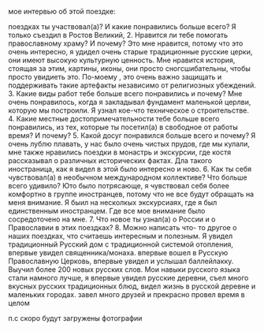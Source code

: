 мое интервью об этой поездке:

поездках ты участвовал(а)? И какие понравились больше всего?
Я только съездил в Ростов Великий,
2. Нравится ли тебе помогать православному храму? И почему?
Это мне нравится, потому что это очень интересно, я удидел очень старые традиционные
русские церки, они имеют высокую культурную ценность. Мне нравится история, стоящая за
этим, картины, иконы, они просто сногсшибательны, чтобы просто увидиеть это. По-моему ,
это очень важно защищать и поддерживать такие артефакты независимо от религиозных
убеждений.
3. Какие виды работ тебе больше всего понравились и почему?
Мне очень понравилось, когда я закладывал фундамент маленькой церлви, которую мы
построили. Я узнал кое-что техническое о строительстве.
4. Какие местные достопримечательности тебе больше всего понравились, из тех, которые ты
посетил(а) в свободное от работы время? И почему? 5. Какой досуг понравился больше всего
и почему?
Я очень лублю плавать, у нас было очень чистых прудов, где мы кулали, мне также нравились
поездки в монастрь и экскурсии, где костя рассказывал о различных исторических фактах.
Дла такого иностраница, как я видел в этой было интересно и ново.
6. Как ты себя чувствовал(а) в необычном международном коллективе? Что больше всего
удивило?
Юто было потрясающе, я чувствовал себя более комфортно в группе иностранцев, потому
что не все будут обращать на меня внимание. Я быил на несколкых экскурсиаях, где я был
единственным иностранцем. Где все мое внимание было сосредоточено на мне.
7. Что новое ты узнал(а) о России и о Православии в этих поездках? 8. Можно написать что-
то другое о наших поездках, что считаешь интересным и полезным.
Я увидел традиционный Русский дом с традиционной системой отопления, впервые увидел
священника/монаха. впервые вошел в Русскую Православную Церковь, впервые увидел и
услышал баллейлакку. Выучил более 200 новых русских слов. Мои навыки русского языка
стали намного лучше, я впервые увидел русские деревни, съел много вкусных русских
традиционных блюд, видел жизнь в русской деревне и маленьких городах. завел много
друзей и прекрасно провел время в целом


п.с скоро будут загружены фотографии
